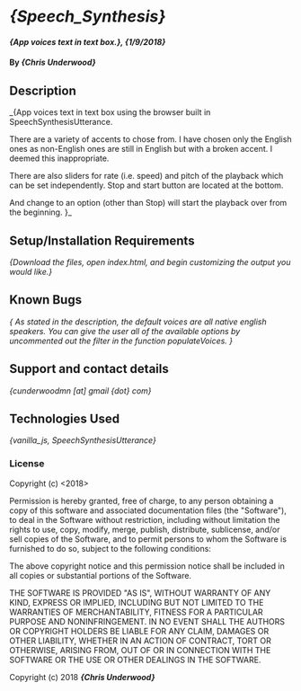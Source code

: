 # _{Speech_Synthesis}_

#### _{App voices text in text box.}, {1/9/2018}_

#### By _**{Chris Underwood}**_

## Description

_{App voices text in text box using the browser built in SpeechSynthesisUtterance.

  There are a variety of accents to chose from. I have chosen only the English ones as non-English ones are still in English but with a broken accent. I deemed this inappropriate.

  There are also sliders for rate (i.e. speed) and pitch of the playback which can be set independently. Stop and start button are located at the bottom.

  And change to an option (other than Stop) will start the playback over from the beginning. }_

## Setup/Installation Requirements

_{Download the files, open index.html, and begin customizing the output you would like.}_

## Known Bugs

_{ As stated in the description, the default voices are all native english speakers. You can give the user all of the available options by uncommented out the filter in the function populateVoices. }_

## Support and contact details

_{cunderwoodmn [at] gmail {dot} com}_

## Technologies Used

_{vanilla_js, SpeechSynthesisUtterance}_

### License

Copyright (c) <2018> <Chris Underwood>

Permission is hereby granted, free of charge, to any person obtaining a copy of this software and associated documentation files (the "Software"), to deal in the Software without restriction, including without limitation the rights to use, copy, modify, merge, publish, distribute, sublicense, and/or sell copies of the Software, and to permit persons to whom the Software is furnished to do so, subject to the following conditions:

The above copyright notice and this permission notice shall be included in all copies or substantial portions of the Software.

THE SOFTWARE IS PROVIDED "AS IS", WITHOUT WARRANTY OF ANY KIND, EXPRESS OR IMPLIED, INCLUDING BUT NOT LIMITED TO THE WARRANTIES OF MERCHANTABILITY, FITNESS FOR A PARTICULAR PURPOSE AND NONINFRINGEMENT. IN NO EVENT SHALL THE AUTHORS OR COPYRIGHT HOLDERS BE LIABLE FOR ANY CLAIM, DAMAGES OR OTHER LIABILITY, WHETHER IN AN ACTION OF CONTRACT, TORT OR OTHERWISE, ARISING FROM, OUT OF OR IN CONNECTION WITH THE SOFTWARE OR THE USE OR OTHER DEALINGS IN THE SOFTWARE.

Copyright (c) 2018 **_{Chris Underwood}_**
